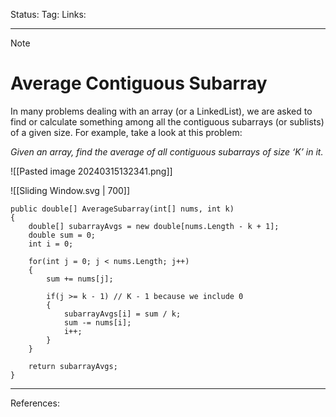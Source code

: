 Status: 
Tag:
Links:

---
> [!note] 
>  # Average Contiguous Subarray


In many problems dealing with an array (or a LinkedList), we are asked to find or calculate something among all the contiguous subarrays (or sublists) of a given size. For example, take a look at this problem:

_Given an array, find the average of all contiguous subarrays of size ‘K’ in it._

![[Pasted image 20240315132341.png]]

![[Sliding Window.svg | 700]]

``` run-csharp
public double[] AverageSubarray(int[] nums, int k)
{
	double[] subarrayAvgs = new double[nums.Length - k + 1];
	double sum = 0;
	int i = 0;
	
	for(int j = 0; j < nums.Length; j++)
	{
		sum += nums[j];
		
		if(j >= k - 1) // K - 1 because we include 0
		{
			subarrayAvgs[i] = sum / k;
			sum -= nums[i];
			i++;
		}
	}
	
	return subarrayAvgs;
}
```





---
References: